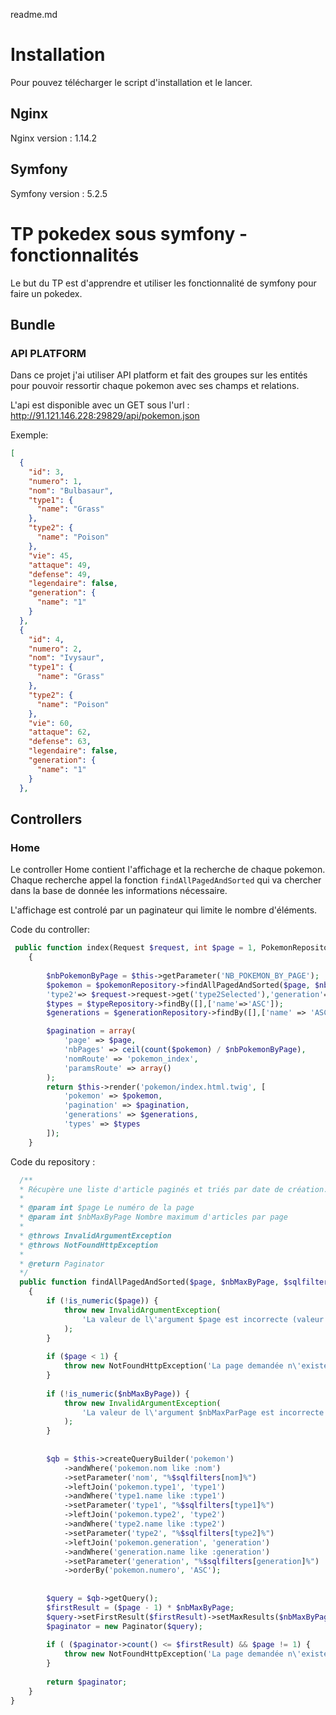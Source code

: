 readme.md

# Installation

Pour pouvez télécharger le script d'installation et le lancer. 
## Nginx

Nginx version : 1.14.2

## Symfony

Symfony version : 5.2.5

# TP pokedex sous symfony - fonctionnalités

Le but du TP est d'apprendre et utiliser les fonctionnalité de symfony pour faire un pokedex. 

## Bundle

### API PLATFORM

Dans ce projet j'ai utiliser API platform et fait des groupes sur les entités pour pouvoir ressortir chaque pokemon avec ses champs et relations. 

L'api est disponible avec un GET sous l'url : http://91.121.146.228:29829/api/pokemon.json 

Exemple: 
```json
[
  {
    "id": 3,
    "numero": 1,
    "nom": "Bulbasaur",
    "type1": {
      "name": "Grass"
    },
    "type2": {
      "name": "Poison"
    },
    "vie": 45,
    "attaque": 49,
    "defense": 49,
    "legendaire": false,
    "generation": {
      "name": "1"
    }
  },
  {
    "id": 4,
    "numero": 2,
    "nom": "Ivysaur",
    "type1": {
      "name": "Grass"
    },
    "type2": {
      "name": "Poison"
    },
    "vie": 60,
    "attaque": 62,
    "defense": 63,
    "legendaire": false,
    "generation": {
      "name": "1"
    }
  },
  ```


## Controllers

### Home

Le controller Home contient l'affichage et la recherche de chaque pokemon. 
Chaque recherche appel la fonction `findAllPagedAndSorted` qui va chercher dans la base de donnée les informations nécessaire.

L'affichage est controlé par un paginateur qui limite le nombre d'éléments.

Code du controller:

```php
 public function index(Request $request, int $page = 1, PokemonRepository $pokemonRepository, TypeRepository $typeRepository, GenerationRepository $generationRepository ): Response
    {
        
        $nbPokemonByPage = $this->getParameter('NB_POKEMON_BY_PAGE');
        $pokemon = $pokemonRepository->findAllPagedAndSorted($page, $nbPokemonByPage, ['nom'=> $request->request->get('nomSelected'),'type1'=> $request->request->get('type1Selected'),
        'type2'=> $request->request->get('type2Selected'),'generation'=>$request->request->get('generationSelected')]);
        $types = $typeRepository->findBy([],['name'=>'ASC']);
        $generations = $generationRepository->findBy([],['name' => 'ASC']);

        $pagination = array(
            'page' => $page,
            'nbPages' => ceil(count($pokemon) / $nbPokemonByPage),
            'nomRoute' => 'pokemon_index',
            'paramsRoute' => array()
        );
        return $this->render('pokemon/index.html.twig', [
            'pokemon' => $pokemon,
            'pagination' => $pagination,
            'generations' => $generations,
            'types' => $types
        ]);
    }
```
Code du repository :

```php
  /**
  * Récupère une liste d'article paginés et triés par date de création.
  *
  * @param int $page Le numéro de la page
  * @param int $nbMaxByPage Nombre maximum d'articles par page     
  *
  * @throws InvalidArgumentException
  * @throws NotFoundHttpException
  *
  * @return Paginator
  */
  public function findAllPagedAndSorted($page, $nbMaxByPage, $sqlfilters=[])
    {
        if (!is_numeric($page)) {
            throw new InvalidArgumentException(
                'La valeur de l\'argument $page est incorrecte (valeur : ' . $page . ').'
            );
        }
  
        if ($page < 1) {
            throw new NotFoundHttpException('La page demandée n\'existe pas');
        }
  
        if (!is_numeric($nbMaxByPage)) {
            throw new InvalidArgumentException(
                'La valeur de l\'argument $nbMaxParPage est incorrecte (valeur : ' . $nbMaxByPage . ').'
            );
        }
  
        
        $qb = $this->createQueryBuilder('pokemon')
            ->andWhere('pokemon.nom like :nom')
            ->setParameter('nom', "%$sqlfilters[nom]%")
            ->leftJoin('pokemon.type1', 'type1')
            ->andWhere('type1.name like :type1')
            ->setParameter('type1', "%$sqlfilters[type1]%")
            ->leftJoin('pokemon.type2', 'type2')
            ->andWhere('type2.name like :type2')
            ->setParameter('type2', "%$sqlfilters[type2]%")
            ->leftJoin('pokemon.generation', 'generation')
            ->andWhere('generation.name like :generation')
            ->setParameter('generation', "%$sqlfilters[generation]%")
            ->orderBy('pokemon.numero', 'ASC');
            
  
        $query = $qb->getQuery();
        $firstResult = ($page - 1) * $nbMaxByPage;
        $query->setFirstResult($firstResult)->setMaxResults($nbMaxByPage);
        $paginator = new Paginator($query);
  
        if ( ($paginator->count() <= $firstResult) && $page != 1) {
            throw new NotFoundHttpException('La page demandée n\'existe pas.'); // page 404, sauf pour la première page
        }
  
        return $paginator;
    }
}
```

